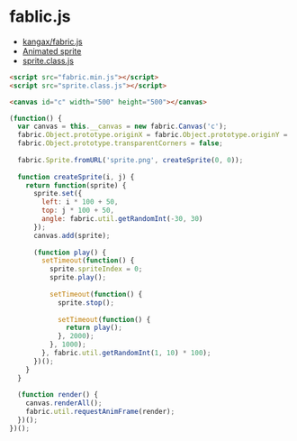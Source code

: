 # fablic.js


- [kangax/fabric.js](https://github.com/kangax/fabric.js)
- [Animated sprite](http://fabricjs.com/animated-sprite)
- [sprite.class.js](http://fabricjs.com/js/sprite.class.js)

```html
<script src="fabric.min.js"></script>
<script src="sprite.class.js"></script>
```

```html
<canvas id="c" width="500" height="500"></canvas>
```

```js
(function() {
  var canvas = this.__canvas = new fabric.Canvas('c');
  fabric.Object.prototype.originX = fabric.Object.prototype.originY = 'center';
  fabric.Object.prototype.transparentCorners = false;
  
  fabric.Sprite.fromURL('sprite.png', createSprite(0, 0));
  
  function createSprite(i, j) {
    return function(sprite) {
      sprite.set({
        left: i * 100 + 50,
        top: j * 100 + 50,
        angle: fabric.util.getRandomInt(-30, 30)
      });
      canvas.add(sprite);
      
      (function play() {
        setTimeout(function() {
          sprite.spriteIndex = 0;
          sprite.play();
          
          setTimeout(function() {
            sprite.stop();
            
            setTimeout(function() {
              return play();
            }, 2000);
          }, 1000);
        }, fabric.util.getRandomInt(1, 10) * 100);
      })();
    }
  }
  
  (function render() {
    canvas.renderAll();
    fabric.util.requestAnimFrame(render);
  })();
})();
```
